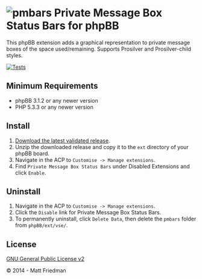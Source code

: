 # ![pmbars](https://imattpro.github.io/logo/pmbars.png "pmbars") Private Message Box Status Bars for phpBB

This phpBB extension adds a graphical representation to private message boxes of the space used/remaining. Supports Prosilver and Prosilver-child styles.

[![Tests](https://github.com/iMattPro/pmbars/actions/workflows/tests.yml/badge.svg)](https://github.com/iMattPro/pmbars/actions/workflows/tests.yml)

## Minimum Requirements
* phpBB 3.1.2 or any newer version
* PHP 5.3.3 or any newer version

## Install
1. [Download the latest validated release](https://www.phpbb.com/customise/db/extension/pm_box_status_bars/).
2. Unzip the downloaded release and copy it to the `ext` directory of your phpBB board.
3. Navigate in the ACP to `Customise -> Manage extensions`.
4. Find `Private Message Box Status Bars` under Disabled Extensions and click `Enable`.

## Uninstall
1. Navigate in the ACP to `Customise -> Manage extensions`.
2. Click the `Disable` link for Private Message Box Status Bars.
3. To permanently uninstall, click `Delete Data`, then delete the `pmbars` folder from `phpBB/ext/vse/`.

## License
[GNU General Public License v2](http://opensource.org/licenses/GPL-2.0)

© 2014 - Matt Friedman
